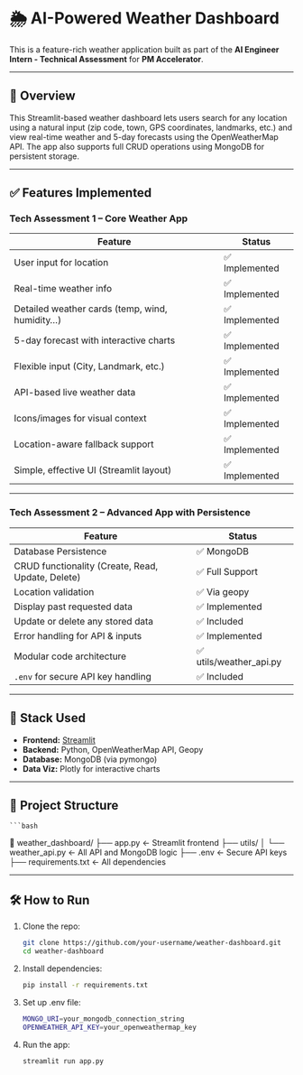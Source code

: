 # 🌦️ AI-Powered Weather Dashboard

This is a feature-rich weather application built as part of the **AI Engineer Intern - Technical Assessment** for **PM Accelerator**.

---

## 📌 Overview

This Streamlit-based weather dashboard lets users search for any location using a natural input (zip code, town, GPS coordinates, landmarks, etc.) and view real-time weather and 5-day forecasts using the OpenWeatherMap API. The app also supports full CRUD operations using MongoDB for persistent storage.

---

## ✅ Features Implemented

### Tech Assessment 1 – Core Weather App

| Feature                                           | Status           |
|--------------------------------------------------|------------------|
| User input for location                          | ✅ Implemented   |
| Real-time weather info                           | ✅ Implemented   |
| Detailed weather cards (temp, wind, humidity…)   | ✅ Implemented   |
| 5-day forecast with interactive charts           | ✅ Implemented   |
| Flexible input (City, Landmark, etc.)       | ✅ Implemented   |
| API-based live weather data                      | ✅ Implemented   |
| Icons/images for visual context                  | ✅ Implemented   |
| Location-aware fallback support                  | ✅ Implemented   |
| Simple, effective UI (Streamlit layout)          | ✅ Implemented   |

---

### Tech Assessment 2 – Advanced App with Persistence

| Feature                                           | Status           |
|--------------------------------------------------|------------------|
| Database Persistence                             | ✅ MongoDB       |
| CRUD functionality (Create, Read, Update, Delete)| ✅ Full Support  |
| Location validation                              | ✅ Via geopy     |
| Display past requested data                      | ✅ Implemented   |
| Update or delete any stored data                 | ✅ Included      |
| Error handling for API & inputs                  | ✅ Implemented   |
| Modular code architecture                        | ✅ utils/weather_api.py |
| `.env` for secure API key handling               | ✅ Included      |

---

## 🧠 Stack Used

- **Frontend:** [Streamlit](https://streamlit.io/)
- **Backend:** Python, OpenWeatherMap API, Geopy
- **Database:** MongoDB (via pymongo)
- **Data Viz:** Plotly for interactive charts

---

## 📂 Project Structure

    ```bash
📁 weather_dashboard/
├── app.py                ← Streamlit frontend
├── utils/
│   └── weather_api.py    ← All API and MongoDB logic
├── .env                  ← Secure API keys
├── requirements.txt      ← All dependencies



---

## 🛠️ How to Run

1. Clone the repo:
   ```bash
   git clone https://github.com/your-username/weather-dashboard.git
   cd weather-dashboard

2. Install dependencies:
     ```bash
    pip install -r requirements.txt

3. Set up .env file:
    ```bash
    MONGO_URI=your_mongodb_connection_string
    OPENWEATHER_API_KEY=your_openweathermap_key

4. Run the app:

    ```bash
    streamlit run app.py